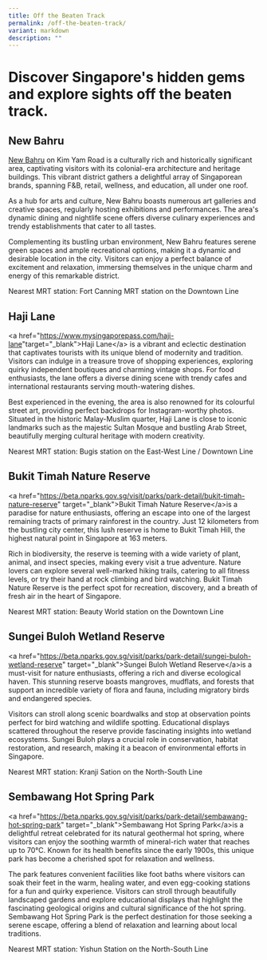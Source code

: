 ```yaml
---
title: Off the Beaten Track
permalink: /off-the-beaten-track/
variant: markdown
description: ""
---
```

# Discover Singapore's hidden gems and explore sights off the beaten track.

## New Bahru
<a target="_blank" href="https://www.newbahru.com/">New Bahru</a> on Kim Yam Road is a culturally rich and historically significant area, captivating visitors with its colonial-era architecture and heritage buildings. This vibrant district gathers a delightful array of Singaporean brands, spanning F&amp;B, retail, wellness, and education, all under one roof.

As a hub for arts and culture, New Bahru boasts numerous art galleries and creative spaces, regularly hosting exhibitions and performances. The area's dynamic dining and nightlife scene offers diverse culinary experiences and trendy establishments that cater to all tastes.

Complementing its bustling urban environment, New Bahru features serene green spaces and ample recreational options, making it a dynamic and desirable location in the city. Visitors can enjoy a perfect balance of excitement and relaxation, immersing themselves in the unique charm and energy of this remarkable district.

Nearest MRT station: Fort Canning MRT station on the Downtown Line

<h2>Haji Lane</h2>
<p>&lt;a href="<a href="https://www.mysingaporepass.com/haji-lane" rel="noopener noreferrer nofollow" target="_blank">https://www.mysingaporepass.com/haji-lane</a>"target="_blank"&gt;Haji
Lane&lt;/a&gt; is a vibrant and eclectic destination that captivates tourists
with its unique blend of modernity and tradition. Visitors can indulge
in a treasure trove of shopping experiences, exploring quirky independent
boutiques and charming vintage shops. For food enthusiasts, the lane offers
a diverse dining scene with trendy cafes and international restaurants
serving mouth-watering dishes.</p>
<p>Best experienced in the evening, the area is also renowned for its colourful
street art, providing perfect backdrops for Instagram-worthy photos. Situated
in the historic Malay-Muslim quarter, Haji Lane is close to iconic landmarks
such as the majestic Sultan Mosque and bustling Arab Street, beautifully
merging cultural heritage with modern creativity.</p>
<p>Nearest MRT station: Bugis station on the East-West Line / Downtown Line</p>
<p></p>
<h2>Bukit Timah Nature Reserve</h2>
<p>&lt;a href="<a href="https://beta.nparks.gov.sg/visit/parks/park-detail/bukit-timah-nature-reserve" rel="noopener noreferrer nofollow" target="_blank">https://beta.nparks.gov.sg/visit/parks/park-detail/bukit-timah-nature-reserve</a>"
target="_blank"&gt;Bukit Timah Nature Reserve&lt;/a&gt;is a paradise for
nature enthusiasts, offering an escape into one of the largest remaining
tracts of primary rainforest in the country. Just 12 kilometers from the
bustling city center, this lush reserve is home to Bukit Timah Hill, the
highest natural point in Singapore at 163 meters.</p>
<p>Rich in biodiversity, the reserve is teeming with a wide variety of plant,
animal, and insect species, making every visit a true adventure. Nature
lovers can explore several well-marked hiking trails, catering to all fitness
levels, or try their hand at rock climbing and bird watching. Bukit Timah
Nature Reserve is the perfect spot for recreation, discovery, and a breath
of fresh air in the heart of Singapore.</p>
<p>Nearest MRT station: Beauty World station on the Downtown Line</p>
<p></p>
<h2>Sungei Buloh Wetland Reserve</h2>
<p>&lt;a href="<a href="https://beta.nparks.gov.sg/visit/parks/park-detail/sungei-buloh-wetland-reserve" rel="noopener noreferrer nofollow" target="_blank">https://beta.nparks.gov.sg/visit/parks/park-detail/sungei-buloh-wetland-reserve</a>"
target="_blank"&gt;Sungei Buloh Wetland Reserve&lt;/a&gt;is a must-visit
for nature enthusiasts, offering a rich and diverse ecological haven. This
stunning reserve boasts mangroves, mudflats, and forests that support an
incredible variety of flora and fauna, including migratory birds and endangered
species.</p>
<p>Visitors can stroll along scenic boardwalks and stop at observation points
perfect for bird watching and wildlife spotting. Educational displays scattered
throughout the reserve provide fascinating insights into wetland ecosystems.
Sungei Buloh plays a crucial role in conservation, habitat restoration,
and research, making it a beacon of environmental efforts in Singapore.</p>
<p>Nearest MRT station: Kranji Sation on the North-South Line</p>
<p></p>
<h2>Sembawang Hot Spring Park</h2>
<p>&lt;a href="<a href="https://beta.nparks.gov.sg/visit/parks/park-detail/sembawang-hot-spring-park" rel="noopener noreferrer nofollow" target="_blank">https://beta.nparks.gov.sg/visit/parks/park-detail/sembawang-hot-spring-park</a>"
target="_blank"&gt;Sembawang Hot Spring Park&lt;/a&gt;is a delightful retreat
celebrated for its natural geothermal hot spring, where visitors can enjoy
the soothing warmth of mineral-rich water that reaches up to 70°C. Known
for its health benefits since the early 1900s, this unique park has become
a cherished spot for relaxation and wellness.</p>
<p>The park features convenient facilities like foot baths where visitors
can soak their feet in the warm, healing water, and even egg-cooking stations
for a fun and quirky experience. Visitors can stroll through beautifully
landscaped gardens and explore educational displays that highlight the
fascinating geological origins and cultural significance of the hot spring.
Sembawang Hot Spring Park is the perfect destination for those seeking
a serene escape, offering a blend of relaxation and learning about local
traditions.</p>
<p>Nearest MRT station: Yishun Station on the North-South Line</p>
<p></p>
<p></p>
<p></p>
<h2></h2>
<p></p>